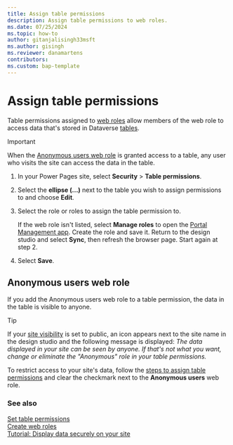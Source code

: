 ```yaml
---
title: Assign table permissions
description: Assign table permissions to web roles.
ms.date: 07/25/2024
ms.topic: how-to
author: gitanjalisingh33msft
ms.author: gisingh
ms.reviewer: danamartens
contributors:
ms.custom: bap-template
---
```


# Assign table permissions

Table permissions assigned to [web roles](create-web-roles.md) allow members of the web role to access data that's stored in Dataverse [tables](../configure/data-workspace-tables.md).

> [!IMPORTANT]
> When the [Anonymous users web role](#anonymous-users-web-role) is granted access to a table, any user who visits the site can access the data in the table.

1. In your Power Pages site, select **Security** > **Table permissions**.

1. Select the **ellipse (...)** next to the table you wish to assign permissions to and choose **Edit**.

1. Select the role or roles to assign the table permission to.

    If the web role isn't listed, select **Manage roles** to open the [Portal Management app](../configure/portal-management-app.md). Create the role and save it. Return to the design studio and select **Sync**, then refresh the browser page. Start again at step 2.

1. Select **Save**.

## Anonymous users web role

If you add the Anonymous users web role to a table permission, the data in the table is visible to anyone.

>[!TIP]
> If your [site visibility](site-visibility.md) is set to public, an icon appears next to the site name in the design studio and the following message is displayed: *The data displayed in your site can be seen by anyone. If that's not what you want, change or eliminate the "Anonymous" role in your table permissions.*  

To restrict access to your site's data, follow the [steps to assign table permissions](#assign-table-permissions) and clear the checkmark next to the **Anonymous users** web role.

### See also

[Set table permissions](table-permissions.md)  
[Create web roles](create-web-roles.md)  
[Tutorial: Display data securely on your site](../getting-started/tutorial-display-data-securely.md)
